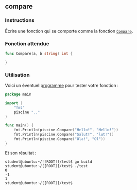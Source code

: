 ## compare

### Instructions

Écrire une fonction qui se comporte comme la fonction [`Compare`](https://golang.org/pkg/strings/#Compare).

### Fonction attendue

```go
func Compare(a, b string) int {

}
```

### Utilisation

Voici un éventuel [programme](TODO-LINK) pour tester votre fonction :

```go
package main

import (
	"fmt"
	piscine ".."
)

func main() {
	fmt.Println(piscine.Compare("Hello!", "Hello!"))
	fmt.Println(piscine.Compare("Salut!", "lut!"))
	fmt.Println(piscine.Compare("Ola!", "Ol"))
}
```

Et son résultat :

```console
student@ubuntu:~/[[ROOT]]/test$ go build
student@ubuntu:~/[[ROOT]]/test$ ./test
0
-1
1
student@ubuntu:~/[[ROOT]]/test$
```
